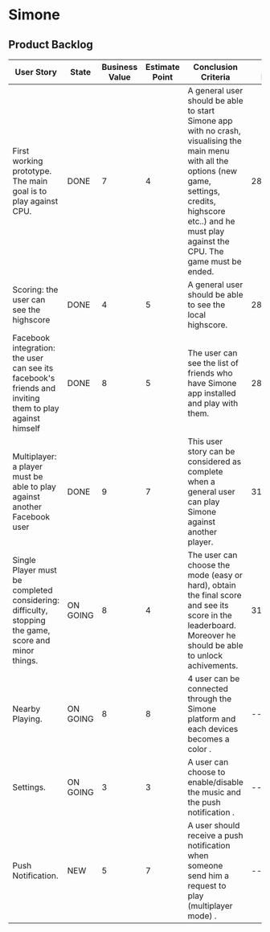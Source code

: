 # Simone

## Product Backlog

| User Story | State | Business Value | Estimate Point | Conclusion Criteria | Sprint Review |
|---|---|---|---|---|---|
| First working prototype. The main goal is to play against CPU. | DONE | 7 | 4 | A general user should be able to start Simone app with no crash, visualising the main menu with all the options (new game, settings, credits, highscore etc..) and he must play against the CPU. The game must be ended. | 28/06/2017 | 
| Scoring: the user can see the highscore | DONE | 4 | 5 | A general user should be able to see the local highscore. | 28/06/2017 | |
| Facebook integration: the user can see its facebook's friends and inviting them to play against himself | DONE | 8 | 5 | The user can see the list of friends who have Simone app installed and play with them. | 28/06/2017 | |
| Multiplayer: a player must be able to play against another Facebook user | DONE | 9 | 7 | This user story can be considered as complete when a general user can play Simone against another player. | 31/07/2017 | |
| Single Player must be completed considering: difficulty, stopping the game, score and minor things. | ON GOING | 8 | 4 | The user can choose the mode (easy or hard), obtain the final score and see its score in the leaderboard. Moreover he should be able to unlock achivements. | 31/07/2017 | |
| Nearby Playing. | ON GOING | 8 | 8 | 4 user can be connected through the Simone platform and each devices becomes a color . | --/--/2017 | |
| Settings. | ON GOING | 3 | 3 | A user can choose to enable/disable the music and the push notification . | --/--/2017 | |
| Push Notification. | NEW | 5 | 7 | A user should receive a push notification when someone send him a request to play (multiplayer mode) . | --/--/2017 | |
